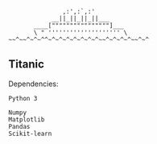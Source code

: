             
                   ,:',:`,:'
                __||_||_||_||___
           ____[""""""""""""""""]___
           \ " '''''''''''''''''''' \
    ~~^~~^~^~^^~^~^~^~^~^~^~^~~^~^~^~^~~^~^

## Titanic

Dependencies:
```
Python 3

Numpy
Matplotlib
Pandas
Scikit-learn
```
